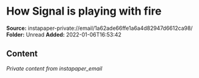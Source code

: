 # How Signal is playing with fire

**Source:** instapaper-private://email/1a62ade66ffe1a6a4d82947d6612ca98/
**Folder:** Unread
**Added:** 2022-01-06T16:53:42




## Content
*Private content from instapaper_email*
